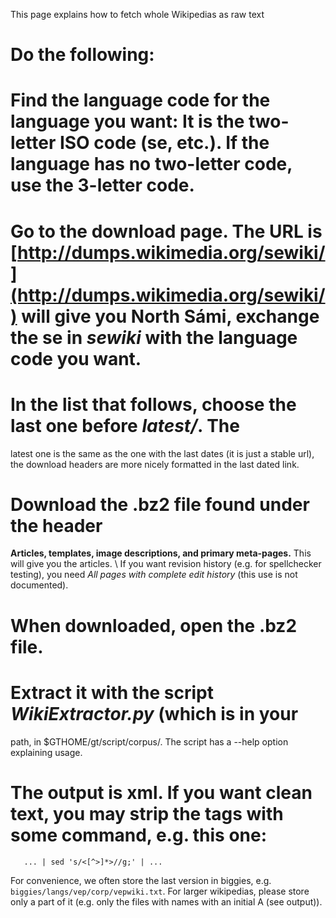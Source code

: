 



This page explains how to fetch whole Wikipedias as raw text


# Do the following:




# Find the language code for the language you want: It is the two-letter ISO code (**se**, etc.). If the language has no two-letter code, use the 3-letter code. 
# Go to the download page. The URL is [http://dumps.wikimedia.org/sewiki/](http://dumps.wikimedia.org/sewiki/) will give you North Sámi, exchange the **se** in *sewiki* with the language code you want.
# In the list that follows, choose the last one **before** *latest/*. The
  latest one is the same as the one with the last dates (it is just a stable url), the download headers are more nicely formatted in the last dated link.
# Download the .bz2 file found under the header 
  **Articles, templates, image descriptions, and primary meta-pages.**
  This will give you the articles. \\
  If you want revision history (e.g. for spellchecker testing), you need 
  *All pages with complete edit history* (this use is not documented).
# When downloaded, open the .bz2 file.
# Extract it with the script *WikiExtractor.py* (which is in your
  path, in $GTHOME/gt/script/corpus/. The script has a --help option explaining
  usage.
# The output is xml. If you want clean text, you may strip the tags with some command, e.g. this one:
  ```
     ... | sed 's/<[^>]*>//g;' | ...
  ```

 


For convenience, we often store the last version in biggies, e.g. `biggies/langs/vep/corp/vepwiki.txt`. For larger wikipedias, please store only a part of it (e.g. only the files with names with an initial A (see output)).
